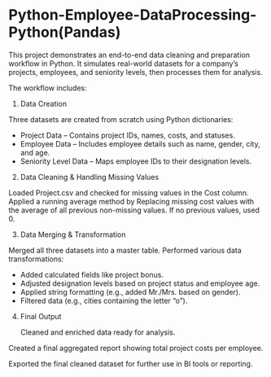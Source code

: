 # Python-Employee-DataProcessing-Python(Pandas)
  
  This project demonstrates an end-to-end data cleaning and preparation workflow in Python. It simulates real-world datasets for a company’s projects, employees, and seniority levels, then processes them for analysis.

The workflow includes:

1. Data Creation

Three datasets are created from scratch using Python dictionaries:

- Project Data – Contains project IDs, names, costs, and statuses.
- Employee Data – Includes employee details such as name, gender, city, and age.
- Seniority Level Data – Maps employee IDs to their designation levels.
  
2. Data Cleaning & Handling Missing Values

  Loaded Project.csv and checked for missing values in the Cost column. Applied a running average method by Replacing missing cost values with the average of all previous non-missing values. If no previous values, used 0.
  
3. Data Merging & Transformation

  Merged all three datasets into a master table. Performed various data transformations:

   - Added calculated fields like project bonus.
   - Adjusted designation levels based on project status and employee age.
   - Applied string formatting (e.g., added Mr./Mrs. based on gender).
   - Filtered data (e.g., cities containing the letter “o”).

4. Final Output

    Cleaned and enriched data ready for analysis.

Created a final aggregated report showing total project costs per employee.

Exported the final cleaned dataset for further use in BI tools or reporting.

  
